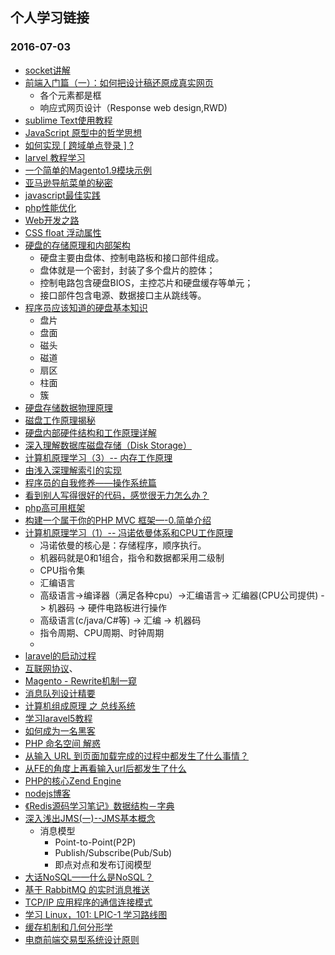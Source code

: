 ## 个人学习链接
### 2016-07-03
-  [socket讲解](http://www.cnblogs.com/thinksasa/archive/2013/02/26/2934206.html)
-  [前端入门篇（一）：如何把设计稿还原成真实网页](http://www.jianshu.com/p/a981158df5a8)
   - 各个元素都是框
   - 响应式网页设计（Response web design,RWD)
-  [sublime Text使用教程](http://www.cnblogs.com/figure9/p/sublime-text-complete-guide.html)
-  [JavaScript 原型中的哲学思想](https://segmentfault.com/a/1190000005824449?utm_source=weekly&utm_medium=email&utm_campaign=email_weekly)
-  [如何实现 [ 跨域单点登录 ] ?](https://segmentfault.com/q/1010000000094980)
-  [larvel 教程学习](https://segmentfault.com/bookmark/1230000003955248)
-  [一个简单的Magento1.9模块示例](https://segmentfault.com/a/1190000004366062)
-  [亚马逊导航菜单的秘密](http://jayuh.com/amazon-site-navigation/)
-  [javascript最佳实践](http://www.cnblogs.com/xianyulaodi/p/5638139.html)
-  [php性能优化](https://segmentfault.com/a/1190000002503577)
-  [Web开发之路](http://www.cnblogs.com/polk6/archive/2013/05/10/3071327.html#3433041)
-  [CSS float 浮动属性](http://www.cnblogs.com/polk6/archive/2013/07/25/3142187.html)
-  [硬盘的存储原理和内部架构 ](http://blog.chinaunix.net/uid-23069658-id-3413957.html)
   - 硬盘主要由盘体、控制电路板和接口部件组成。
   - 盘体就是一个密封，封装了多个盘片的腔体；
   - 控制电路包含硬盘BIOS，主控芯片和硬盘缓存等单元；
   - 接口部件包含电源、数据接口主从跳线等。
-  [程序员应该知道的硬盘基本知识](http://www.cnblogs.com/shishm/archive/2011/10/24/2222469.html)
   - 盘片
   - 盘面
   - 磁头
   - 磁道
   - 扇区
   - 柱面
   - 簇
-  [硬盘存储数据物理原理](http://zhidao.baidu.com/link?url=8eqeOhLeYu_iCCQQ-QlOCPDUHB81lpjD42Wt2shf2sY0ApkJE_gfA2RC_VrTXdQja-rNVN9IYZQMkkJ1942Ix_)
-  [磁盘工作原理揭秘](http://www.dostor.com/article/2012-09-07/1712853.shtml)
-  [硬盘内部硬件结构和工作原理详解](http://blog.csdn.net/tianxueer/article/details/2689117)
-  [深入理解数据库磁盘存储（Disk Storage）](http://blog.csdn.net/idber/article/details/8087473)
-  [计算机原理学习（3）-- 内存工作原理](http://blog.csdn.net/cc_net/article/details/11097267)
-  [由浅入深理解索引的实现](http://blog.csdn.net/idber/article/details/8109522)
-  [程序员的自我修养——操作系统篇](http://kb.cnblogs.com/page/211181/)
-  [看到别人写得很好的代码，感觉很无力怎么办？](https://segmentfault.com/q/1010000003108390)
-  [php高可用框架](http://www.workerman.net/)
-  [构建一个属于你的PHP MVC 框架—-0.简单介绍](http://istrone.com/?p=1249)
-  [计算机原理学习（1）-- 冯诺依曼体系和CPU工作原理](http://blog.csdn.net/cc_net/article/details/10419645)
   - 冯诺依曼的核心是：存储程序，顺序执行。
   - 机器码就是0和1组合，指令和数据都采用二级制
   - CPU指令集 
   - 汇编语言 
   - 高级语言->编译器（满足各种cpu）->汇编语言-> 汇编器(CPU公司提供) -> 机器码 -> 硬件电路板进行操作
   - 高级语言(c/java/C#等) -> 汇编 -> 机器码
   - 指令周期、CPU周期、时钟周期
   - 
-  [laravel的启动过程](http://www.cnblogs.com/wish123/p/4756669.html)
-  [互联网协议](http://www.cnblogs.com/wish123/p/5599311.html)、
-  [Magento - Rewrite机制一窥](http://www.cnblogs.com/sunsoftware/p/3980662.html)
-  [消息队列设计精要](https://zhuanlan.zhihu.com/p/21649950?utm_campaign=rss&utm_medium=rss&utm_source=rss&utm_content=title)
-  [计算机组成原理 之 总线系统 ](http://blog.chinaunix.net/uid-181040-id-2838893.html)
-  [学习laravel5教程](https://github.com/johnlui/Learn-Laravel-5)
-  [如何成为一名黑客](http://blog.csdn.net/tianxueer/article/details/2695946)
-  [PHP 命名空间 解惑](https://lvwenhan.com/php/401.html)
-  [从输入 URL 到页面加载完成的过程中都发生了什么事情？](http://web.jobbole.com/83720/)
-  [从FE的角度上再看输入url后都发生了什么](http://div.io/topic/609?page=1)
-  [ PHP的核心Zend Engine](http://blog.csdn.net/rongyongfeikai2/article/details/19680311)
-  [nodejs博客](https://github.com/75team/firekylin/tree/master)
-  [《Redis源码学习笔记》数据结构－字典](http://diaocow.iteye.com/blog/1935091)
-  [深入浅出JMS(一)--JMS基本概念](http://blog.csdn.net/jiuqiyuliang/article/details/46701559)
   - 消息模型
     - Point-to-Point(P2P)
     - Publish/Subscribe(Pub/Sub)
     - 即点对点和发布订阅模型
- [大话NoSQL——什么是NoSQL？](http://blog.csdn.net/jiuqiyuliang/article/details/41879145)
- [基于 RabbitMQ 的实时消息推送](https://www.ibm.com/developerworks/cn/opensource/os-cn-rabbit-mq/#ibm-pcon)
- [TCP/IP 应用程序的通信连接模式](https://www.ibm.com/developerworks/cn/aix/library/0807_liugb_tcpip/#ibm-pcon)
- [学习 Linux，101: LPIC-1 学习路线图](http://www.ibm.com/developerworks/cn/linux/l-lpic1-map/)
- [缓存机制和几何分形学](https://zhuanlan.zhihu.com/p/21738320)
- [电商前端交易型系统设计原则](http://blog.jobbole.com/104681/)
